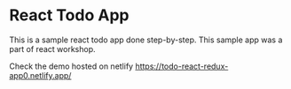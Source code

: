 # React Todo App

This is a sample react todo app done step-by-step. This sample app was a part of react workshop.

Check the demo hosted on netlify https://todo-react-redux-app0.netlify.app/

#
